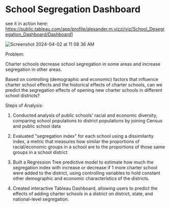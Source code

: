 # School Segregation Dashboard
see it in action here: https://public.tableau.com/app/profile/alexander.m.vizzi/viz/School_Desegregation_Dashboard/Dashboard1

![Screenshot 2024-04-02 at 11 08 36 AM](https://github.com/vizziviz/Charter-School-Segregation-Dashboard/assets/64040862/eaeaaac6-43e9-4089-9d1e-fde55fbf6567)

Problem: 

Charter schools decrease school segregation in some areas and increase segregation in other areas. 

Based on controlling (demographic and economic) factors that influence charter school effects and the historical effects of charter schools, can we predict the segregation effects of opening new charter schools in different school districts?

Steps of Analysis:

1) Conducted analysis of public schools' racial and economic diversity, comparing school populations to district populations by joining Census and public school data

2) Evaluated "segregation index" for each school using a dissimilarity index, a metric that measures how similar the proportions of racial/economic groups in a school are to the proportions of those same groups in a school district

3) Built a Regression Tree predictive model to estimate how much the segregation index with increase or decrease if 1 more charter school were added to the district, using controlling variables to hold constant other demographic and economic characteristics of the districts.

4) Created interactive Tableau Dashboard, allowing users to predict the effects of adding charter schools in a district on district, state, and national-level segregation.




